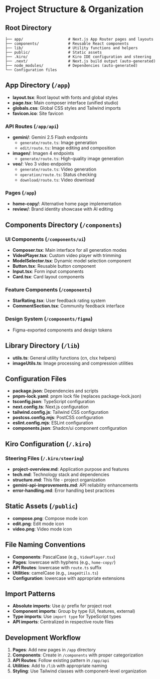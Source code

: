 # Project Structure & Organization

## Root Directory

```
├── app/                    # Next.js App Router pages and layouts
├── components/             # Reusable React components
├── lib/                    # Utility functions and helpers
├── public/                 # Static assets
├── .kiro/                  # Kiro IDE configuration and steering
├── .next/                  # Next.js build output (auto-generated)
├── node_modules/           # Dependencies (auto-generated)
└── Configuration files
```

## App Directory (`/app`)

- **layout.tsx**: Root layout with fonts and global styles
- **page.tsx**: Main composer interface (unified studio)
- **globals.css**: Global CSS styles and Tailwind imports
- **favicon.ico**: Site favicon

### API Routes (`/app/api`)

- **gemini/**: Gemini 2.5 Flash endpoints
  - `generate/route.ts`: Image generation
  - `edit/route.ts`: Image editing and composition
- **imagen/**: Imagen 4 endpoints
  - `generate/route.ts`: High-quality image generation
- **veo/**: Veo 3 video endpoints
  - `generate/route.ts`: Video generation
  - `operation/route.ts`: Status checking
  - `download/route.ts`: Video download

### Pages (`/app`)

- **home-copy/**: Alternative home page implementation
- **review/**: Brand identity showcase with AI editing

## Components Directory (`/components`)

### UI Components (`/components/ui`)

- **Composer.tsx**: Main interface for all generation modes
- **VideoPlayer.tsx**: Custom video player with trimming
- **ModelSelector.tsx**: Dynamic model selection component
- **Button.tsx**: Reusable button component
- **Input.tsx**: Form input components
- **Card.tsx**: Card layout components

### Feature Components (`/components`)

- **StarRating.tsx**: User feedback rating system
- **CommentSection.tsx**: Community feedback interface

### Design System (`/components/figma`)

- Figma-exported components and design tokens

## Library Directory (`/lib`)

- **utils.ts**: General utility functions (cn, clsx helpers)
- **imageUtils.ts**: Image processing and compression utilities

## Configuration Files

- **package.json**: Dependencies and scripts
- **pnpm-lock.yaml**: pnpm lock file (replaces package-lock.json)
- **tsconfig.json**: TypeScript configuration
- **next.config.ts**: Next.js configuration
- **tailwind.config.js**: Tailwind CSS configuration
- **postcss.config.mjs**: PostCSS configuration
- **eslint.config.mjs**: ESLint configuration
- **components.json**: Shadcn/ui component configuration

## Kiro Configuration (`/.kiro`)

### Steering Files (`/.kiro/steering`)

- **project-overview.md**: Application purpose and features
- **tech.md**: Technology stack and dependencies
- **structure.md**: This file - project organization
- **gemini-api-improvements.md**: API reliability enhancements
- **error-handling.md**: Error handling best practices

## Static Assets (`/public`)

- **compose.png**: Compose mode icon
- **edit.png**: Edit mode icon
- **video.png**: Video mode icon

## File Naming Conventions

- **Components**: PascalCase (e.g., `VideoPlayer.tsx`)
- **Pages**: lowercase with hyphens (e.g., `home-copy/`)
- **API Routes**: lowercase with `route.ts` suffix
- **Utilities**: camelCase (e.g., `imageUtils.ts`)
- **Configuration**: lowercase with appropriate extensions

## Import Patterns

- **Absolute imports**: Use `@/` prefix for project root
- **Component imports**: Group by type (UI, features, external)
- **Type imports**: Use `import type` for TypeScript types
- **API imports**: Centralized in respective route files

## Development Workflow

1. **Pages**: Add new pages in `/app` directory
2. **Components**: Create in `/components` with proper categorization
3. **API Routes**: Follow existing pattern in `/app/api`
4. **Utilities**: Add to `/lib` with appropriate naming
5. **Styling**: Use Tailwind classes with component-level organization

